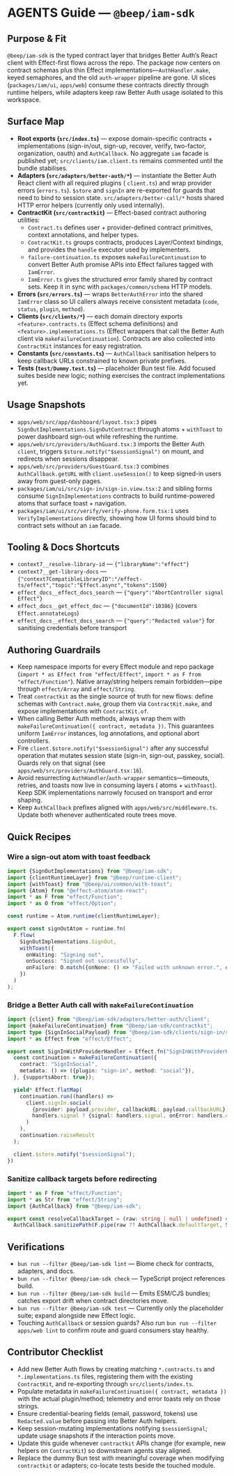 # AGENTS Guide — `@beep/iam-sdk`

## Purpose & Fit

`@beep/iam-sdk` is the typed contract layer that bridges Better Auth’s React client with Effect-first flows across the
repo. The package now centers on contract schemas plus thin Effect implementations—`AuthHandler.make`, keyed semaphores,
and the old `auth-wrapper` pipeline are gone. UI slices (`packages/iam/ui`, `apps/web`) consume these contracts directly
through runtime helpers, while adapters keep raw Better Auth usage isolated to this workspace.

## Surface Map

- **Root exports (`src/index.ts`)** — expose domain-specific contracts + implementations (sign-in/out, sign-up, recover,
  verify, two-factor, organization, oauth) and `AuthCallback`. No aggregate `iam` facade is published yet;
  `src/clients/iam.client.ts` remains commented until the bundle stabilises.
- **Adapters (`src/adapters/better-auth/*`)** — instantiate the Better Auth React client with all required plugins (
  `client.ts`) and wrap provider errors (`errors.ts`). `$store` and `signIn` are re-exported for guards that need to
  bind to session state. `src/adapters/better-call/*` hosts shared HTTP error helpers (currently only used internally).
- **ContractKit (`src/contractkit`)** — Effect-based contract authoring utilities:
    - `Contract.ts` defines user + provider-defined contract primitives, context annotations, and helper types.
    - `ContractKit.ts` groups contracts, produces Layer/Context bindings, and provides the `handle` executor used by
      implementers.
    - `failure-continuation.ts` exposes `makeFailureContinuation` to convert Better Auth promise APIs into Effect
      failures tagged with `IamError`.
    - `IamError.ts` gives the structured error family shared by contract sets. Keep it in sync with
      `packages/common/schema` HTTP models.
- **Errors (`src/errors.ts`)** — wraps `BetterAuthError` into the shared `IamError` class so UI callers always receive
  consistent metadata (`code`, `status`, `plugin`, `method`).
- **Clients (`src/clients/*`)** — each domain directory exports `<feature>.contracts.ts` (Effect schema definitions) and
  `<feature>.implementations.ts` (Effect wrappers that call the Better Auth client via `makeFailureContinuation`).
  Contracts are also collected into `ContractKit` instances for easy registration.
- **Constants (`src/constants.ts`)** — `AuthCallback` sanitisation helpers to keep callback URLs constrained to known
  private prefixes.
- **Tests (`test/Dummy.test.ts`)** — placeholder Bun test file. Add focused suites beside new logic; nothing exercises
  the contract implementations yet.

## Usage Snapshots

- `apps/web/src/app/dashboard/layout.tsx:3` pipes `SignOutImplementations.SignOutContract` through atoms + `withToast`
  to power dashboard sign-out while refreshing the runtime.
- `apps/web/src/providers/AuthGuard.tsx:3` imports the Better Auth `client`, triggers `$store.notify("$sessionSignal")`
  on mount, and redirects when sessions disappear.
- `apps/web/src/providers/GuestGuard.tsx:3` combines `AuthCallback.getURL` with `client.useSession()` to keep signed-in
  users away from guest-only pages.
- `packages/iam/ui/src/sign-in/sign-in.view.tsx:2` and sibling forms consume `SignInImplementations` contracts to build
  runtime-powered atoms that surface toast + navigation.
- `packages/iam/ui/src/verify/verify-phone.form.tsx:1` uses `VerifyImplementations` directly, showing how UI forms
  should bind to contract sets without an `iam` facade.

## Tooling & Docs Shortcuts

- `context7__resolve-library-id` — `{"libraryName":"effect"}`
- `context7__get-library-docs` —
  `{"context7CompatibleLibraryID":"/effect-ts/effect","topic":"Effect.async","tokens":1500}`
- `effect_docs__effect_docs_search` — `{"query":"AbortController signal Effect"}`
- `effect_docs__get_effect_doc` — `{"documentId":10386}` (covers `Effect.annotateLogs`)
- `effect_docs__effect_docs_search` — `{"query":"Redacted value"}` for sanitising credentials before transport

## Authoring Guardrails

- Keep namespace imports for every Effect module and repo package (`import * as Effect from "effect/Effect"`,
  `import * as F from "effect/Function"`). Native array/string helpers remain forbidden—pipe through `effect/Array` and
  `effect/String`.
- Treat `contractkit` as the single source of truth for new flows: define schemas with `Contract.make`, group them via
  `ContractKit.make`, and expose implementations with `ContractKit.of`.
- When calling Better Auth methods, always wrap them with `makeFailureContinuation({ contract, metadata })`. This
  guarantees uniform `IamError` instances, log annotations, and optional abort controllers.
- Fire `client.$store.notify("$sessionSignal")` after any successful operation that mutates session state (sign-in,
  sign-out, passkey, social). Guards rely on that signal (see `apps/web/src/providers/AuthGuard.tsx:16`).
- Avoid resurrecting `AuthHandler`/`auth-wrapper` semantics—timeouts, retries, and toasts now live in consuming layers (
  atoms + `withToast`). Keep SDK implementations narrowly focused on transport and error shaping.
- Keep `AuthCallback` prefixes aligned with `apps/web/src/middleware.ts`. Update both whenever authenticated route trees
  move.

## Quick Recipes

### Wire a sign-out atom with toast feedback

```ts
import {SignOutImplementations} from "@beep/iam-sdk";
import {clientRuntimeLayer} from "@beep/runtime-client";
import {withToast} from "@beep/ui/common/with-toast";
import {Atom} from "@effect-atom/atom-react";
import * as F from "effect/Function";
import * as O from "effect/Option";

const runtime = Atom.runtime(clientRuntimeLayer);

export const signOutAtom = runtime.fn(
  F.flow(
    SignOutImplementations.SignOut,
    withToast({
      onWaiting: "Signing out",
      onSuccess: "Signed out successfully",
      onFailure: O.match({onNone: () => "Failed with unknown error.", onSome: (err) => err.message}),
    })
  )
);
```

### Bridge a Better Auth call with `makeFailureContinuation`

```ts
import {client} from "@beep/iam-sdk/adapters/better-auth/client";
import {makeFailureContinuation} from "@beep/iam-sdk/contractkit";
import type {SignInSocialPayload} from "@beep/iam-sdk/clients/sign-in/sign-in.contracts";
import * as Effect from "effect/Effect";

export const SignInWithProviderHandler = Effect.fn("SignInWithProviderHandler")(function* (payload: SignInSocialPayload.Type) {
  const continuation = makeFailureContinuation({
    contract: "SignInSocial",
    metadata: () => ({plugin: "sign-in", method: "social"}),
  }, {supportsAbort: true});

  yield* Effect.flatMap(
    continuation.run((handlers) =>
      client.signIn.social(
        {provider: payload.provider, callbackURL: payload.callbackURL},
        handlers.signal ? {signal: handlers.signal, onError: handlers.onError} : {onError: handlers.onError}
      )
    ),
    continuation.raiseResult
  );

  client.$store.notify("$sessionSignal");
})
```

### Sanitize callback targets before redirecting

```ts
import * as F from "effect/Function";
import * as Str from "effect/String";
import {AuthCallback} from "@beep/iam-sdk";

export const resolveCallbackTarget = (raw: string | null | undefined) =>
  AuthCallback.sanitizePath(F.pipe(raw ?? AuthCallback.defaultTarget, Str.trim));
```

## Verifications

- `bun run --filter @beep/iam-sdk lint` — Biome check for contracts, adapters, and docs.
- `bun run --filter @beep/iam-sdk check` — TypeScript project references build.
- `bun run --filter @beep/iam-sdk build` — Emits ESM/CJS bundles; catches export drift when contract directories move.
- `bun run --filter @beep/iam-sdk test` — Currently only the placeholder suite; expand alongside new Effect logic.
- Touching `AuthCallback` or session guards? Also run `bun run --filter apps/web lint` to confirm route and guard
  consumers stay healthy.

## Contributor Checklist

- Add new Better Auth flows by creating matching `*.contracts.ts` and `*.implementations.ts` files, registering them
  with the existing `ContractKit`, and re-exporting through `src/clients/index.ts`.
- Populate metadata in `makeFailureContinuation({ contract, metadata })` with the actual plugin/method; telemetry and
  error toasts rely on those strings.
- Ensure credential-bearing fields (email, password, tokens) use `Redacted.value` before passing into Better Auth
  helpers.
- Keep session-mutating implementations notifying `$sessionSignal`; update usage snapshots if the interaction points
  move.
- Update this guide whenever `contractkit` APIs change (for example, new helpers on `ContractKit`) so downstream agents
  stay aligned.
- Replace the dummy Bun test with meaningful coverage when modifying `contractkit` or adapters; co-locate tests beside
  the touched module.
